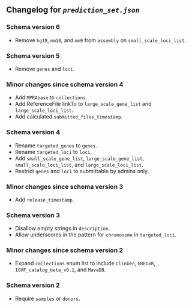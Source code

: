 ## Changelog for *`prediction_set.json`*

### Schema version 6

* Remove `hg19`, `mm10`, and `mm9` from `assembly` on `small_scale_loci_list`.

### Schema version 5

* Remove `genes` and `loci`.

### Minor changes since schema version 4

* Add `MPRAbase` to `collections`.
* Add ReferenceFile linkTo to `large_scale_gene_list` and `large_scale_loci_list`.
* Add calculated `submitted_files_timestamp`.

### Schema version 4

* Rename `targeted_genes` to `genes`.
* Rename `targeted_loci` to `loci`.
* Add `small_scale_gene_list`, `large_scale_gene_list`, `small_scale_loci_list`, and `large_scale_loci_list`.
* Restrict `genes` and `loci` to submittable by admins only.


### Minor changes since schema version 3

* Add `release_timestamp`.

### Schema version 3

* Disallow empty strings in `description`.
* Allow underscores in the pattern for `chromosome` in `targeted_loci`.

### Minor changes since schema version 2

* Expand `collections` enum list to include `ClinGen`, `GREGoR`, `IGVF_catalog_beta_v0.1`, and `MaveDB`.

### Schema version 2

* Require `samples` or `donors`.
